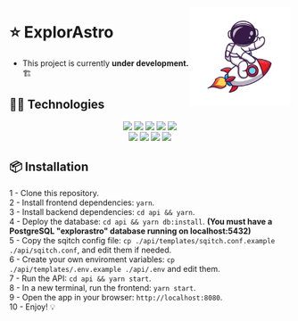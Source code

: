 <img src="./docs/mascot-rocket.svg" align="right"
     alt="Astrocharles" width="178" height="178">

# ⭐ ExplorAstro&nbsp;&nbsp;&nbsp;&nbsp;&nbsp;&nbsp;&nbsp;

- This project is currently **under development.** 🏗️

## 👨‍💻 Technologies

<div align='center'>
        <img src="https://img.shields.io/badge/React-20232A?style=for-the-badge&logo=react&logoColor=61DAFB" />
        <img src="https://img.shields.io/badge/Redux-593D88?style=for-the-badge&logo=Redux&logoColor=white" />
        <img src="https://img.shields.io/badge/Sass-CC6699?style=for-the-badge&logo=sass&logoColor=white" />
        <img src="https://img.shields.io/badge/Leaflet-199900?style=for-the-badge&logo=leaflet&logoColor=white" />
        <img src="https://img.shields.io/badge/Bulma-00D1B2?style=for-the-badge&logo=Bulma&logoColor=white" />
        <br>
        <img src="https://img.shields.io/badge/Express-F8F8FF?style=for-the-badge&logo=express&logoColor=61DAFB" />
        <img src="https://img.shields.io/badge/PostgresQL-4169E1?style=for-the-badge&logo=Postgresql&logoColor=white" />
        <img src="https://img.shields.io/badge/Sequelize-52B0E7?style=for-the-badge&logo=sequelize&logoColor=white" />
        <img src="https://img.shields.io/badge/Redis-52B0E7?style=for-the-badge&logo=redis&logoColor=white" />
</div>

## 📦 Installation

1 - Clone this repository.  
2 - Install frontend dependencies: `yarn`.  
3 - Install backend dependencies: `cd api && yarn`.  
4 - Deploy the database: `cd api && yarn db:install`. **(You must have a PostgreSQL "explorastro" database running on localhost:5432)**  
5 - Copy the sqitch config file: `cp ./api/templates/sqitch.conf.example ./api/sqitch.conf`, and edit them if needed.  
6 - Create your own enviroment variables: `cp ./api/templates/.env.example ./api/.env` and edit them.  
7 - Run the API: `cd api && yarn start`.  
8 - In a new terminal, run the frontend: `yarn start`.  
9 - Open the app in your browser: `http://localhost:8080`.  
10 - Enjoy! 💡
